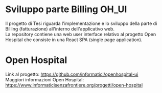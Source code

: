 # Sviluppo parte Billing OH_UI
Il progetto di Tesi riguarda l'implementazione e lo sviluppo della parte di Billing (fatturazione) all'interno dell'applicativo web.\
La repository contiene una web user interface relativo al progetto Open Hospital che consiste in una React SPA (single page application).
# Open Hospital
Link al progetto: https://github.com/informatici/openhospital-ui \
Maggiori informazioni Open Hospital: https://www.informaticisenzafrontiere.org/progetti/open-hospital
